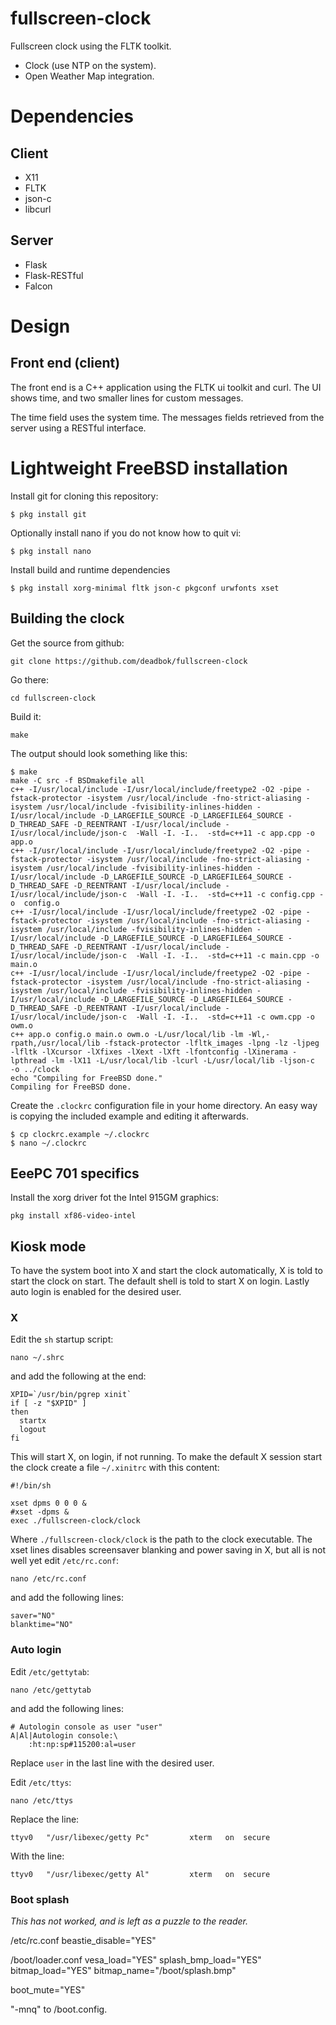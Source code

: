 # fullscreen-clock

Fullscreen clock using the FLTK toolkit.

 * Clock (use NTP on the system).
 * Open Weather Map integration.

# Dependencies

## Client

 * X11
 * FLTK
 * json-c
 * libcurl

## Server
 * Flask
 * Flask-RESTful
 * Falcon

# Design

## Front end (client)

The front end is a C++ application using the FLTK ui toolkit and curl. The UI
shows time, and two smaller lines for custom messages.

The time field uses the system time. The messages fields retrieved from the
server using a RESTful interface.

# Lightweight FreeBSD installation

Install git for cloning this repository:

    $ pkg install git

Optionally install nano if you do not know how to quit vi:

    $ pkg install nano

Install build and runtime dependencies

    $ pkg install xorg-minimal fltk json-c pkgconf urwfonts xset

## Building the clock

Get the source from github:

    git clone https://github.com/deadbok/fullscreen-clock

Go there:

    cd fullscreen-clock

Build it:

    make

The output should look something like this:

    $ make
    make -C src -f BSDmakefile all
    c++ -I/usr/local/include -I/usr/local/include/freetype2 -O2 -pipe -fstack-protector -isystem /usr/local/include -fno-strict-aliasing -isystem /usr/local/include -fvisibility-inlines-hidden -I/usr/local/include -D_LARGEFILE_SOURCE -D_LARGEFILE64_SOURCE -D_THREAD_SAFE -D_REENTRANT -I/usr/local/include -I/usr/local/include/json-c  -Wall -I. -I..  -std=c++11 -c app.cpp -o  app.o
    c++ -I/usr/local/include -I/usr/local/include/freetype2 -O2 -pipe -fstack-protector -isystem /usr/local/include -fno-strict-aliasing -isystem /usr/local/include -fvisibility-inlines-hidden -I/usr/local/include -D_LARGEFILE_SOURCE -D_LARGEFILE64_SOURCE -D_THREAD_SAFE -D_REENTRANT -I/usr/local/include -I/usr/local/include/json-c  -Wall -I. -I..  -std=c++11 -c config.cpp -o  config.o
    c++ -I/usr/local/include -I/usr/local/include/freetype2 -O2 -pipe -fstack-protector -isystem /usr/local/include -fno-strict-aliasing -isystem /usr/local/include -fvisibility-inlines-hidden -I/usr/local/include -D_LARGEFILE_SOURCE -D_LARGEFILE64_SOURCE -D_THREAD_SAFE -D_REENTRANT -I/usr/local/include -I/usr/local/include/json-c  -Wall -I. -I..  -std=c++11 -c main.cpp -o  main.o
    c++ -I/usr/local/include -I/usr/local/include/freetype2 -O2 -pipe -fstack-protector -isystem /usr/local/include -fno-strict-aliasing -isystem /usr/local/include -fvisibility-inlines-hidden -I/usr/local/include -D_LARGEFILE_SOURCE -D_LARGEFILE64_SOURCE -D_THREAD_SAFE -D_REENTRANT -I/usr/local/include -I/usr/local/include/json-c  -Wall -I. -I..  -std=c++11 -c owm.cpp -o  owm.o
    c++ app.o config.o main.o owm.o -L/usr/local/lib -lm -Wl,-rpath,/usr/local/lib -fstack-protector -lfltk_images -lpng -lz -ljpeg -lfltk -lXcursor -lXfixes -lXext -lXft -lfontconfig -lXinerama -lpthread -lm -lX11 -L/usr/local/lib -lcurl -L/usr/local/lib -ljson-c  -o ../clock
    echo "Compiling for FreeBSD done."
    Compiling for FreeBSD done.

Create the `.clockrc` configuration file in your home directory. An easy way is
copying the included example and editing it afterwards.

    $ cp clockrc.example ~/.clockrc
    $ nano ~/.clockrc

## EeePC 701 specifics

Install the xorg driver fot the Intel 915GM graphics:

    pkg install xf86-video-intel

## Kiosk mode

To have the system boot into X and start the clock automatically, X is told to
start the clock on start. The default shell is told to start X on login. Lastly
auto login is enabled for the desired user.

### X

Edit the `sh` startup script:

    nano ~/.shrc

and add the following at the end:

    XPID=`/usr/bin/pgrep xinit`
    if [ -z "$XPID" ]
    then
      startx
      logout
    fi

This will start X, on login, if not running. To make the default X session
start the clock create a file `~/.xinitrc` with this content:

    #!/bin/sh

    xset dpms 0 0 0 &
    #xset -dpms &
    exec ./fullscreen-clock/clock

Where `./fullscreen-clock/clock` is the path to the clock executable.
The xset lines disables screensaver blanking and power saving in X, but all is
not well yet edit `/etc/rc.conf`:

    nano /etc/rc.conf

and add the following lines:

    saver="NO"
    blanktime="NO"

### Auto login

Edit `/etc/gettytab`:

    nano /etc/gettytab

and add the following lines:

    # Autologin console as user "user"
    A|Al|Autologin console:\
        :ht:np:sp#115200:al=user

Replace `user` in the last line with the desired user.

Edit `/etc/ttys`:

    nano /etc/ttys

Replace the line:

    ttyv0   "/usr/libexec/getty Pc"         xterm   on  secure

With the line:

    ttyv0   "/usr/libexec/getty Al"         xterm   on  secure

### Boot splash

*This has not worked, and is left as a puzzle to the reader.*

/etc/rc.conf
    beastie_disable="YES"



/boot/loader.conf
vesa_load="YES"
splash_bmp_load="YES"
bitmap_load="YES"
bitmap_name="/boot/splash.bmp"

boot_mute="YES"

"-mnq" to /boot.config.
